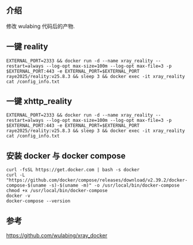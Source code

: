 ## 介绍

修改 wulabing 代码后的产物.

## 一键 reality

```
EXTERNAL_PORT=2333 && docker run -d --name xray_reality --restart=always --log-opt max-size=100m --log-opt max-file=3 -p $EXTERNAL_PORT:443 -e EXTERNAL_PORT=$EXTERNAL_PORT raye2025/reality:v25.8.3 && sleep 3 && docker exec -it xray_reality cat /config_info.txt
```

## 一键 xhttp_reality

```
EXTERNAL_PORT=2333 && docker run -d --name xray_reality --restart=always --log-opt max-size=100m --log-opt max-file=3 -p $EXTERNAL_PORT:443 -e EXTERNAL_PORT=$EXTERNAL_PORT raye2025/reality:v25.8.3 && sleep 3 && docker exec -it xray_reality cat /config_info.txt
```

## 安装 docker 与 docker compose

```
curl -fsSL https://get.docker.com | bash -s docker
curl -L "https://github.com/docker/compose/releases/download/v2.39.2/docker-compose-$(uname -s)-$(uname -m)" -o /usr/local/bin/docker-compose
chmod +x /usr/local/bin/docker-compose
docker -v
docker-compose --version
```

## 参考

https://github.com/wulabing/xray_docker
